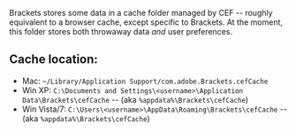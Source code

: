 Brackets stores some data in a cache folder managed by CEF -- roughly equivalent to a browser cache, except specific to Brackets. At the moment, this folder stores both throwaway data _and_ user preferences.

## Cache location:

* Mac: ```~/Library/Application Support/com.adobe.Brackets.cefCache```
* Win XP: ```C:\Documents and Settings\<username>\Application Data\Brackets\cefCache``` -- (aka ```%appdata%\Brackets\cefCache```)
* Win Vista/7: ```C:\Users\<username>\AppData\Roaming\Brackets\cefCache``` -- (aka ```%appdata%\Brackets\cefCache```)
